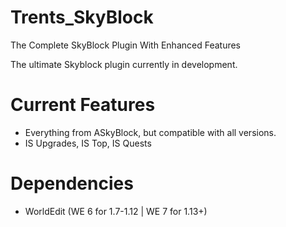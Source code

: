 # Trents_SkyBlock #
The Complete SkyBlock Plugin With Enhanced Features

The ultimate Skyblock plugin currently in development.


# Current Features #

- Everything from ASkyBlock, but compatible with all versions.
- IS Upgrades, IS Top, IS Quests

# Dependencies #

- WorldEdit (WE 6 for 1.7-1.12 | WE 7 for 1.13+)